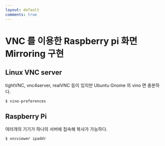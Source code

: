 ```yaml
---
layout: default
comments: true
---
```


# VNC 를 이용한 Raspberry pi 화면 Mirroring 구현

## Linux VNC server
tightVNC, vnc4server, realVNC 등이 있지만 Ubuntu Gnome 의 vino 면 충분하다.

`$ vino-preferences`

## Raspberry Pi
여러개의 기기가 하나의 서버에 접속해 복사가 가능하다.

`$ vncviewer ipaddr`
